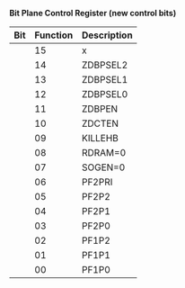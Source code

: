 **Bit Plane Control Register (new control bits)**

|Bit| Function| Description  |
|---|---|---  |
||15| x| don`t care- but drive to 0 for upward compatibility  |
||14| ZDBPSEL2| 3 bit field which selects which bitplane is to be used for ZD when ZDBBPEN is set- 000 selects BB1 and 111 selects BP8.  |
||13| ZDBPSEL1|   |
||12| ZDBPSEL0|   |
||11| ZDBPEN| Causes ZD pin to mirror bitplane selected by ZDBPSELx bits. This does not disable the ZD mode defined by ZDCTEN, but rather is "ored" with it.  |
||10| ZDCTEN| Causes ZD pin to mirror bit #15 of the active entry in high color table. When ZDCTEN is reset ZD reverts to mirroring color (0).  |
||09| KILLEHB| Disables extra halfbrite mode.  |
||08| RDRAM=0| Causes color table address to read the color table instead of writing to it.  |
||07| SOGEN=0| When set causes SOG output pin to go high  |
||06| PF2PRI| Gives playfield 2 priority over playfield 1.  |
||05| PF2P2| Playfield 2 priority code (with resp. to sprites).  |
||04| PF2P1|   |
||03| PF2P0|   |
||02| PF1P2| Playfield 1 priority code (with resp. to sprites).  |
||01| PF1P1|   |
||00| PF1P0||

